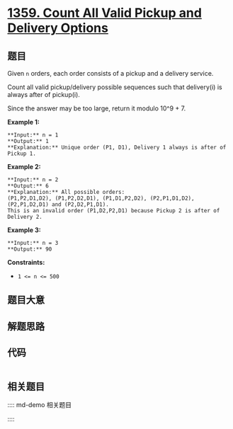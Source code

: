 # [1359. Count All Valid Pickup and Delivery Options](https://leetcode.com/problems/count-all-valid-pickup-and-delivery-options)

## 题目

Given `n` orders, each order consists of a pickup and a delivery service.

Count all valid pickup/delivery possible sequences such that delivery(i) is
always after of pickup(i).

Since the answer may be too large, return it modulo 10^9 + 7.



**Example 1:**

    
    
    **Input:** n = 1
    **Output:** 1
    **Explanation:** Unique order (P1, D1), Delivery 1 always is after of Pickup 1.
    

**Example 2:**

    
    
    **Input:** n = 2
    **Output:** 6
    **Explanation:** All possible orders: 
    (P1,P2,D1,D2), (P1,P2,D2,D1), (P1,D1,P2,D2), (P2,P1,D1,D2), (P2,P1,D2,D1) and (P2,D2,P1,D1).
    This is an invalid order (P1,D2,P2,D1) because Pickup 2 is after of Delivery 2.
    

**Example 3:**

    
    
    **Input:** n = 3
    **Output:** 90
    



**Constraints:**

  * `1 <= n <= 500`


## 题目大意

## 解题思路

## 代码

```javascript

```

## 相关题目

:::: md-demo 相关题目

::::
